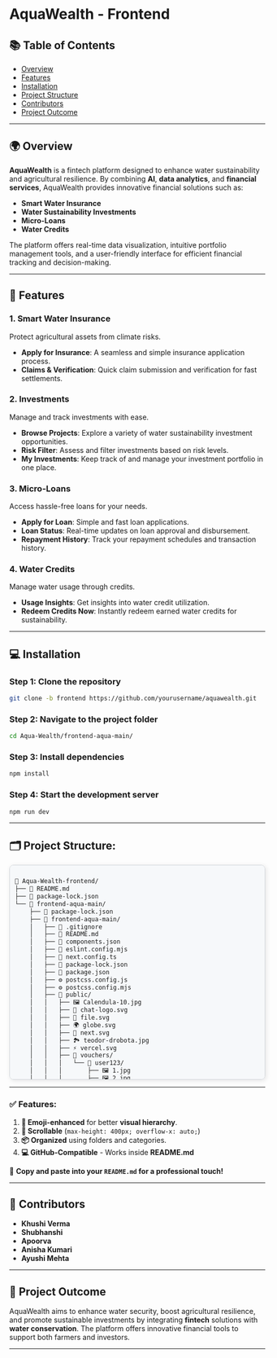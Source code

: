 
# AquaWealth - Frontend

## 📚 Table of Contents
- [Overview](#overview)
- [Features](#features)
- [Installation](#installation)
- [Project Structure](#project-structure)
- [Contributors](#contributors)
- [Project Outcome](#project-outcome)

---

## 🌍 Overview
**AquaWealth** is a fintech platform designed to enhance water sustainability and agricultural resilience. By combining **AI**, **data analytics**, and **financial services**, AquaWealth provides innovative financial solutions such as:
- **Smart Water Insurance**
- **Water Sustainability Investments**
- **Micro-Loans**
- **Water Credits**

The platform offers real-time data visualization, intuitive portfolio management tools, and a user-friendly interface for efficient financial tracking and decision-making.

---

## 🔑 Features

### 1. **Smart Water Insurance**
Protect agricultural assets from climate risks.
- **Apply for Insurance**: A seamless and simple insurance application process.
- **Claims & Verification**: Quick claim submission and verification for fast settlements.

### 2. **Investments**
Manage and track investments with ease.
- **Browse Projects**: Explore a variety of water sustainability investment opportunities.
- **Risk Filter**: Assess and filter investments based on risk levels.
- **My Investments**: Keep track of and manage your investment portfolio in one place.

### 3. **Micro-Loans**
Access hassle-free loans for your needs.
- **Apply for Loan**: Simple and fast loan applications.
- **Loan Status**: Real-time updates on loan approval and disbursement.
- **Repayment History**: Track your repayment schedules and transaction history.

### 4. **Water Credits**
Manage water usage through credits.
- **Usage Insights**: Get insights into water credit utilization.
- **Redeem Credits Now**: Instantly redeem earned water credits for sustainability.

---

## 💻 Installation

### Step 1: Clone the repository
```bash
git clone -b frontend https://github.com/yourusername/aquawealth.git
```

### Step 2: Navigate to the project folder
```bash
cd Aqua-Wealth/frontend-aqua-main/
```

### Step 3: Install dependencies
```bash
npm install
```

### Step 4: Start the development server
```bash
npm run dev
```

---

## 🗂️ Project Structure:




<style>
  /* Scrollable folder structure */
  .folder-structure {
      font-family: 'Courier New', Courier, monospace;
      background: #f6f8fa;
      padding: 10px;
      border-radius: 8px;
      border: 1px solid #d1d5da;
      overflow-x: auto;
      max-height: 400px;
      box-shadow: 2px 2px 10px rgba(0, 0, 0, 0.1);
  }
</style>

<div class="folder-structure">

```bash
📂 Aqua-Wealth-frontend/
├── 📄 README.md
├── 📄 package-lock.json
└── 📂 frontend-aqua-main/
    ├── 📄 package-lock.json
    ├── 📂 frontend-aqua-main/
    │   ├── 📄 .gitignore
    │   ├── 📄 README.md
    │   ├── 📄 components.json
    │   ├── 📄 eslint.config.mjs
    │   ├── 📄 next.config.ts
    │   ├── 📄 package-lock.json
    │   ├── 📄 package.json
    │   ├── ⚙️ postcss.config.js
    │   ├── ⚙️ postcss.config.mjs
    │   ├── 📂 public/
    │   │   ├── 🖼️ Calendula-10.jpg
    │   │   ├── 🎨 chat-logo.svg
    │   │   ├── 📜 file.svg
    │   │   ├── 🌍 globe.svg
    │   │   ├── 🔄 next.svg
    │   │   ├── 🏞️ teodor-drobota.jpg
    │   │   ├── ⚡ vercel.svg
    │   │   ├── 📂 vouchers/
    │   │   │   └── 👤 user123/
    │   │   │       ├── 🖼️ 1.jpg
    │   │   │       ├── 🖼️ 2.jpg
    │   │   │       └── 🖼️ 3.png
    │   │   ├── 🌊 water-texture.png
    │   │   ├── 🖼️ window.svg
    │   │   └── 🏞️ zeynep-sumer.jpg
    │   ├── 📂 src/
    │   │   ├── 📂 Context/
    │   │   │   └── 📄 UserContext.tsx
    │   │   ├── 📂 app/
    │   │   │   ├── 📂 api/
    │   │   │   │   ├── 🧠 gemini/
    │   │   │   │   │   └── 🔄 route.ts
    │   │   │   │   └── 💳 vouchers/
    │   │   │   │       └── 👤 [userId]/
    │   │   │   │           └── 🔄 route.ts
    │   │   │   ├── 🛡️ apply-for-insurance/
    │   │   │   │   ├── 📝 form/
    │   │   │   │   │   └── 📄 page.tsx
    │   │   │   │   ├── 📄 page.tsx
    │   │   │   │   └── ✅ success/
    │   │   │   │       └── 📄 page.tsx
    │   │   │   ├── 📜 layout.tsx
    │   │   │   ├── 📊 dashboard/
    │   │   │   │   └── 📄 page.tsx
    │   │   │   ├── 🔐 login/
    │   │   │   │   └── 📄 page.tsx
    │   │   │   ├── 💰 investments/
    │   │   │   │   ├── 🔎 browse-projects/
    │   │   │   │   │   └── 📄 page.tsx
    │   │   │   │   ├── 💰 my-investments/
    │   │   │   │   │   ├── 📊 graph.tsx
    │   │   │   │   │   ├── 📄 page.tsx
    │   │   │   │   │   └── 📋 table.tsx
    │   │   │   │   ├── 📉 risk-filter/
    │   │   │   │   │   └── 📄 page.tsx
    │   │   ├── 📂 components/
    │   │   │   ├── 🛠️ AuthForm.tsx
    │   │   │   ├── 🤖 ChatbotWidget.tsx
    │   │   │   ├── 💳 LoanApplication.tsx
    │   │   │   ├── 💰 LoanPayment.tsx
    │   │   │   ├── 📄 LoginForm.tsx
    │   │   │   ├── 📊 investment-card.tsx
    │   │   │   ├── 📰 market-insights-placeholder.tsx
    │   │   │   ├── 📂 ui/
    │   │   │   │   ├── 🎨 FlipCard.module.css
    │   │   │   │   ├── 🔄 FlipCard.tsx
    │   │   │   │   ├── 🔘 button.tsx
    │   │   │   │   ├── 📄 card.tsx
    │   │   │   │   ├── 📋 table.tsx
    │   │   │   │   └── 📜 tabs.tsx
    │   │   ├── 📂 services/
    │   │   │   └── 🤖 geminiService.ts
    │   │   ├── 📂 utils/
    │   │   │   └── 🔐 auth.ts
    │   │   ├── 📂 styles/
    │   │   │   └── 🎨 globals.css
    │   │   ├── 📄 tailwind.config.js
    │   │   ├── 📄 tailwind.config.ts
    │   │   └── 📄 tsconfig.json
```
</div>

---

### ✅ Features:
1. **🎨 Emoji-enhanced** for better **visual hierarchy**.
2. **📜 Scrollable** (`max-height: 400px; overflow-x: auto;`)
3. **📦 Organized** using folders and categories.
4. **💻 GitHub-Compatible** - Works inside **README.md**

🚀 **Copy and paste into your `README.md` for a professional touch!**



---

## 👥 Contributors
- **Khushi Verma**
- **Shubhanshi** 
- **Apoorva**
- **Anisha Kumari**
- **Ayushi Mehta**

---

## 🌱 Project Outcome
AquaWealth aims to enhance water security, boost agricultural resilience, and promote sustainable investments by integrating **fintech** solutions with **water conservation**. The platform offers innovative financial tools to support both farmers and investors.

---
